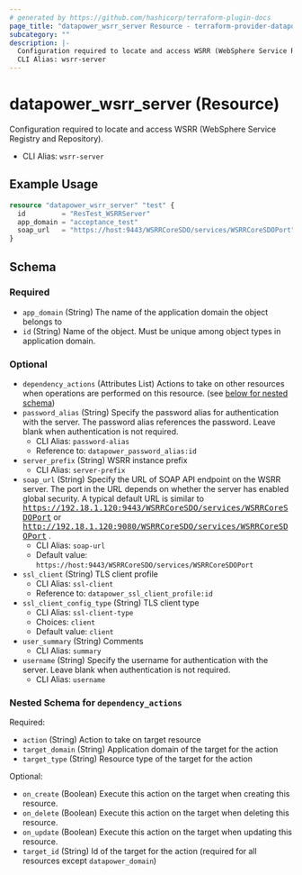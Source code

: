 ```yaml
---
# generated by https://github.com/hashicorp/terraform-plugin-docs
page_title: "datapower_wsrr_server Resource - terraform-provider-datapower"
subcategory: ""
description: |-
  Configuration required to locate and access WSRR (WebSphere Service Registry and Repository).
  CLI Alias: wsrr-server
---
```


# datapower_wsrr_server (Resource)

Configuration required to locate and access WSRR (WebSphere Service Registry and Repository).
  - CLI Alias: `wsrr-server`

## Example Usage

```terraform
resource "datapower_wsrr_server" "test" {
  id         = "ResTest_WSRRServer"
  app_domain = "acceptance_test"
  soap_url   = "https://host:9443/WSRRCoreSDO/services/WSRRCoreSDOPort"
}
```

<!-- schema generated by tfplugindocs -->
## Schema

### Required

- `app_domain` (String) The name of the application domain the object belongs to
- `id` (String) Name of the object. Must be unique among object types in application domain.

### Optional

- `dependency_actions` (Attributes List) Actions to take on other resources when operations are performed on this resource. (see [below for nested schema](#nestedatt--dependency_actions))
- `password_alias` (String) Specify the password alias for authentication with the server. The password alias references the password. Leave blank when authentication is not required.
  - CLI Alias: `password-alias`
  - Reference to: `datapower_password_alias:id`
- `server_prefix` (String) WSRR instance prefix
  - CLI Alias: `server-prefix`
- `soap_url` (String) Specify the URL of SOAP API endpoint on the WSRR server. The port in the URL depends on whether the server has enabled global security. A typical default URL is similar to <tt>https://192.18.1.120:9443/WSRRCoreSDO/services/WSRRCoreSDOPort</tt> or <tt>http://192.18.1.120:9080/WSRRCoreSDO/services/WSRRCoreSDOPort</tt> .
  - CLI Alias: `soap-url`
  - Default value: `https://host:9443/WSRRCoreSDO/services/WSRRCoreSDOPort`
- `ssl_client` (String) TLS client profile
  - CLI Alias: `ssl-client`
  - Reference to: `datapower_ssl_client_profile:id`
- `ssl_client_config_type` (String) TLS client type
  - CLI Alias: `ssl-client-type`
  - Choices: `client`
  - Default value: `client`
- `user_summary` (String) Comments
  - CLI Alias: `summary`
- `username` (String) Specify the username for authentication with the server. Leave blank when authentication is not required.
  - CLI Alias: `username`

<a id="nestedatt--dependency_actions"></a>
### Nested Schema for `dependency_actions`

Required:

- `action` (String) Action to take on target resource
- `target_domain` (String) Application domain of the target for the action
- `target_type` (String) Resource type of the target for the action

Optional:

- `on_create` (Boolean) Execute this action on the target when creating this resource.
- `on_delete` (Boolean) Execute this action on the target when deleting this resource.
- `on_update` (Boolean) Execute this action on the target when updating this resource.
- `target_id` (String) Id of the target for the action (required for all resources except `datapower_domain`)
